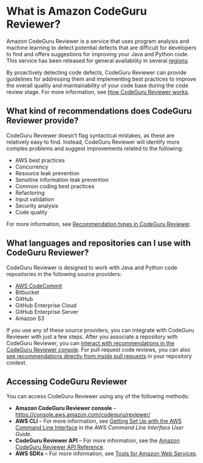 # What is Amazon CodeGuru Reviewer?<a name="welcome"></a>

Amazon CodeGuru Reviewer is a service that uses program analysis and machine learning to detect potential defects that are difficult for developers to find and offers suggestions for improving your Java and Python code\. This service has been released for general availability in several [regions](https://docs.aws.amazon.com/general/latest/gr/codeguru-reviewer.html)\.

By proactively detecting code defects, CodeGuru Reviewer can provide guidelines for addressing them and implementing best practices to improve the overall quality and maintainability of your code base during the code review stage\. For more information, see [How CodeGuru Reviewer works](how-codeguru-reviewer-works.md)\.

## What kind of recommendations does CodeGuru Reviewer provide?<a name="welcome-recommendations"></a>

CodeGuru Reviewer doesn't flag syntactical mistakes, as these are relatively easy to find\. Instead, CodeGuru Reviewer will identify more complex problems and suggest improvements related to the following: 
+ AWS best practices
+ Concurrency
+ Resource leak prevention
+ Sensitive information leak prevention
+ Common coding best practices
+ Refactoring
+ Input validation
+ Security analysis
+ Code quality

For more information, see [Recommendation types in CodeGuru Reviewer](recommendations.md)\.

## What languages and repositories can I use with CodeGuru Reviewer?<a name="welcome-repositories"></a>

CodeGuru Reviewer is designed to work with Java and Python code repositories in the following source providers:
+ [AWS CodeCommit](https://docs.aws.amazon.com/codecommit/latest/userguide/welcome.html)
+ Bitbucket
+ GitHub
+ GitHub Enterprise Cloud
+ GitHub Enterprise Server
+ Amazon S3

 If you use any of these source providers, you can integrate with CodeGuru Reviewer with just a few steps\. After you associate a repository with CodeGuru Reviewer, you can [interact with recommendations in the CodeGuru Reviewer console](https://docs.aws.amazon.com/codeguru/latest/reviewer-ug/give-feedback-from-code-review-details.html)\. For pull request code reviews, you can also [see recommendations directly from inside pull requests](https://docs.aws.amazon.com/codeguru/latest/reviewer-ug/provide-feedback.html#provide-feedback-in-pull-requests) in your repository context\.

## Accessing CodeGuru Reviewer<a name="accessing_reviewer"></a>

You can access CodeGuru Reviewer using any of the following methods:
+ **Amazon CodeGuru Reviewer console** – [https://console\.aws\.amazon\.com/codeguru/reviewer/](https://console.aws.amazon.com/codeguru/reviewer/)
+ **AWS CLI** – For more information, see [Getting Set Up with the AWS Command Line Interface](https://docs.aws.amazon.com/cli/latest/userguide/cli-chap-getting-set-up.html) in the *AWS Command Line Interface User Guide*\.
+ **CodeGuru Reviewer API** – For more information, see the [Amazon CodeGuru Reviewer API Reference](https://docs.aws.amazon.com/codeguru/latest/reviewer-api/Welcome.html)\.
+ **AWS SDKs** – For more information, see [Tools for Amazon Web Services](http://aws.amazon.com/tools)\.

## <a name="welcome-next-steps"></a>